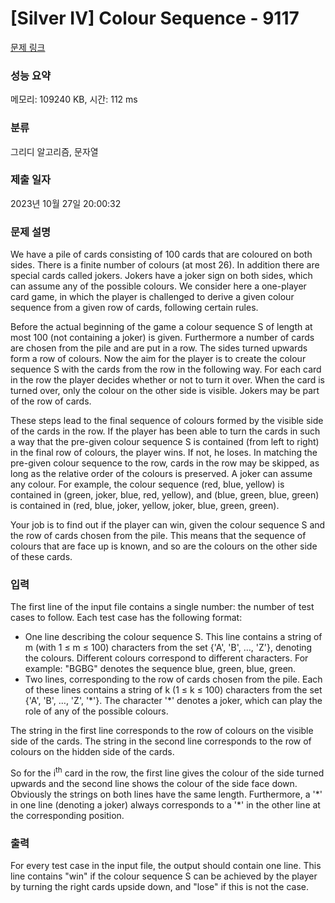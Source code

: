 # [Silver IV] Colour Sequence - 9117 

[문제 링크](https://www.acmicpc.net/problem/9117) 

### 성능 요약

메모리: 109240 KB, 시간: 112 ms

### 분류

그리디 알고리즘, 문자열

### 제출 일자

2023년 10월 27일 20:00:32

### 문제 설명

<p>We have a pile of cards consisting of 100 cards that are coloured on both sides. There is a finite number of colours (at most 26). In addition there are special cards called jokers. Jokers have a joker sign on both sides, which can assume any of the possible colours. We consider here a one-player card game, in which the player is challenged to derive a given colour sequence from a given row of cards, following certain rules.</p>

<p>Before the actual beginning of the game a colour sequence S of length at most 100 (not containing a joker) is given. Furthermore a number of cards are chosen from the pile and are put in a row. The sides turned upwards form a row of colours. Now the aim for the player is to create the colour sequence S with the cards from the row in the following way. For each card in the row the player decides whether or not to turn it over. When the card is turned over, only the colour on the other side is visible. Jokers may be part of the row of cards.</p>

<p>These steps lead to the final sequence of colours formed by the visible side of the cards in the row. If the player has been able to turn the cards in such a way that the pre-given colour sequence S is contained (from left to right) in the final row of colours, the player wins. If not, he loses. In matching the pre-given colour sequence to the row, cards in the row may be skipped, as long as the relative order of the colours is preserved. A joker can assume any colour. For example, the colour sequence (red, blue, yellow) is contained in (green, joker, blue, red, yellow), and (blue, green, blue, green) is contained in (red, blue, joker, yellow, joker, blue, green, green).</p>

<p>Your job is to find out if the player can win, given the colour sequence S and the row of cards chosen from the pile. This means that the sequence of colours that are face up is known, and so are the colours on the other side of these cards.</p>

### 입력 

 <p>The first line of the input file contains a single number: the number of test cases to follow. Each test case has the following format:</p>

<ul>
	<li>One line describing the colour sequence S. This line contains a string of m (with 1 ≤ m ≤ 100) characters from the set {'A', 'B', …, 'Z'}, denoting the colours. Different colours correspond to different characters. For example: "BGBG" denotes the sequence blue, green, blue, green.</li>
	<li>Two lines, corresponding to the row of cards chosen from the pile. Each of these lines contains a string of k (1 ≤ k ≤ 100) characters from the set {'A', 'B', …, 'Z', '*'}. The character '*' denotes a joker, which can play the role of any of the possible colours.</li>
</ul>

<p>The string in the first line corresponds to the row of colours on the visible side of the cards. The string in the second line corresponds to the row of colours on the hidden side of the cards.</p>

<p>So for the i<sup>th</sup> card in the row, the first line gives the colour of the side turned upwards and the second line shows the colour of the side face down. Obviously the strings on both lines have the same length. Furthermore, a '*' in one line (denoting a joker) always corresponds to a '*' in the other line at the corresponding position.</p>

<p> </p>

### 출력 

 <p>For every test case in the input file, the output should contain one line. This line contains "win" if the colour sequence S can be achieved by the player by turning the right cards upside down, and "lose" if this is not the case.</p>

<p> </p>

